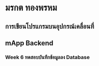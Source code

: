 # มรกต ทองพรหม
## การเขียนโปรแกรมบนอุปกรณ์เคลื่อนที่
## mApp Backend

### Week 6 ทดสอบบันทึกข้อมูลลง Database